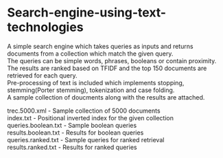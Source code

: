 # Search-engine-using-text-technologies

A simple search engine which takes queries as inputs and returns documents from a collection which match the given query.  
The queries can be simple words, phrases, booleans or contain proximity.  
The results are ranked based on TFIDF and the top 150 documents are retrieved for each query.  
Pre-processing of text is included which implements stopping, stemming(Porter stemming), tokenization and case folding.  
A sample collection of doucments along with the results are attached.  
  
trec.5000.xml - Sample collection of 5000 documents  
index.txt - Positional inverted index for the given collection  
queries.boolean.txt - Sample boolean queries  
results.boolean.txt - Results for boolean queries  
queries.ranked.txt - Sample queries for ranked retrieval  
results.ranked.txt - Results for ranked queries
